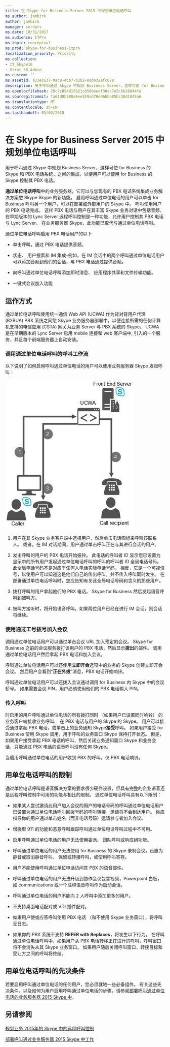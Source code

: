 ```yaml
---
title: 在 Skype for Business Server 2015 中规划单位电话呼叫
ms.author: jambirk
author: jambirk
manager: serdars
ms.date: 10/31/2017
ms.audience: ITPro
ms.topic: conceptual
ms.prod: skype-for-business-itpro
localization_priority: Priority
ms.collection:
- IT_Skype16
- Strat_SB_Admin
ms.custom: ''
ms.assetid: a33ec637-9ac8-4cb7-b3b2-88d432efc078
description: 用于呼叫通过 Skype 中规划 Business Server，这样可使 for Business 的 Skype 和 PBX 电话系统，之间的集成，以便用户可以使用 for Business 的 Skype 控制其 PBX 电话。
ms.openlocfilehash: 29c7c894d15621c0560eeef30ac7e5cbb28044fa
ms.sourcegitcommit: fa61d0b380a6ee559ad78e06bba85bc28d1045a6
ms.translationtype: MT
ms.contentlocale: zh-CN
ms.lasthandoff: 05/03/2018
---
```

# <a name="plan-for-call-via-work-in-skype-for-business-server-2015"></a>在 Skype for Business Server 2015 中规划单位电话呼叫
 
用于呼叫通过 Skype 中规划 Business Server，这样可使 for Business 的 Skype 和 PBX 电话系统，之间的集成，以便用户可以使用 for Business 的 Skype 控制其 PBX 电话。
  
 **通过单位电话呼叫**中的业务服务器，它可以与您现有的 PBX 电话系统集成业务解决方案您 Skype Skype 的新功能。 启用呼叫通过单位电话的用户可以单击 for Business 呼叫另一个用户，可以在部署或外部用户的 Skype 中。 呼叫使用用户的 PBX 电话完成。 这样 PBX 电话与用户在其丰富 Skype 业务对话中包括音频。 在早期版本的 Lync Server 远程呼叫控制是一种功能，允许用户控制其 PBX 电话与 Lync Server。 在业务服务器 Skype，此功能已取代与通过单位电话呼叫。
  
通过单位电话呼叫启用 PBX 电话用户的以下
  
- 单击呼叫，通过 PBX 电话提供音频。
    
- 状态、 用户搜索和 IM 集成-例如，在 IM 会话中的两个呼叫通过单位电话用户可以添加音频到他们的会话，与 PBX 电话通过提供音频。
    
- 向呼叫通过单位电话呼叫添加即时消息、 应用程序共享和文件传输功能。
    
- 一键式会议加入功能
    
## <a name="how-it-works"></a>运作方式

通过单位电话呼叫使用统一通信 Web API (UCWA) 作为背对背用户代理 (B2BUA) PBX 系统之间您 Skype 业务服务器部署中，以便连接所需的任何计算机支持的电信应用 (CSTA) 网关为业务 Server 与 PBX 系统的 Skype。 UCWA 是在早期版本的 Lync Server 启用 mobile 连接和 web 客户端中, 引入的一个服务，并且每个前端服务器上自动安装。
  
### <a name="call-workflow-for-a-call-via-work-call"></a>调用通过单位电话呼叫的呼叫工作流

以下说明了如何启用呼叫通过单位电话的用户可以使用业务服务器 Skype 发起呼叫：
  
![显示单位电话呼叫通话期间的步骤；首先，呼叫者在 Skype for Business 客户端中单击呼叫某人；随后 UCMA 使呼叫者的电话响铃。在呼叫者拿起电话时，呼叫接收人](../../media/050e88ed-e18e-40c0-84d5-b17fe40c305a.jpg)
  
1. 用户在其 Skype 业务客户端中选择用户，然后单击电话图标来呼叫该联系人。 或者，在 IM 对话期间，用户通过单击呼叫正在与其进行会话的用户。
    
2. 发出呼叫的用户的 PBX 电话开始振铃。 此电话的呼叫者 ID 显示您已设置为显示中的所有用户发起通过单位电话呼叫的呼叫的呼叫者 ID 全局电话号码。 此全局电话号码不是对应于任何人电话实际电话号码。 相反，它是一个可视信号，以使用户可以知道这是他们自己的传出呼叫，并不传入呼叫同时发生。 在部署通过单位电话呼叫时，您应告知有关此全局电话号码和含义的那些用户。
    
3. 拨打呼叫的用户拿起他们的 PBX 电话。 Skype for Business 然后发起语音呼叫到被叫方。 
    
4. 被叫方接听时，将开始语音呼叫。如果两位用户已经在进行 IM 会话，则会话将继续。
    
### <a name="joining-a-conference-with-call-via-work"></a>使用通过工号拨号加入会议

调用通过单位电话用户可以通过单击会议 URL 加入预定的会议。 Skype for Business 之前的会议服务拨打该用户的 PBX 电话，然后显示**拨出**的邮件。 调用通过单位电话用户然后拿起 PBX 电话和加入会议。
  
呼叫通过单位电话用户可以还使用**立即开会**选项中的业务的 Skype 创建立即开会会议。 然后用户会看到“**正在外拨**”消息，PBX 电话开始响铃。
  
呼叫通过单位电话用户可以还拨入会议通过调用 for Business 内 Skype 中的会议桥号。 如果需要会议 PIN，用户必须使用他们的 PBX 电话输入 PIN。
  
### <a name="incoming-calls"></a>传入呼叫

时启用的用户呼叫通过单位电话的所有拨打同时 （如果用户已设置同时响铃） 的业务客户端接收业务呼叫、 在 PBX 电话与用户的 Skype 的 Skype。 用户可以接受通过拿起 PBX 电话，或单击上的业务通知 Skype**接受**呼叫。 如果用户接受 for Business 使用 Skype 调用，用于呼叫的业务窗口 Skype 保持打开状态。 但是，如果用户接受拿起 PBX 电话的呼叫，然后关闭业务通知窗口 Skype 和业务会话，只能通过 PBX 电话的语音呼叫没有任何 Skype。
  
当启用呼叫通过单位电话的用户收到 PBX 的呼叫，仅 PBX 电话响铃。
  
## <a name="limitations-of-call-via-work"></a>用单位电话呼叫的限制

通过单位电话呼叫是语音解决方案的要求很少硬件设置，但具有完整的企业语音还是远程呼叫控制中可用的功能与相比的限制。 通过单位电话呼叫具有以下限制：
  
- 如果某人尝试邀请此用户加入会议的用户的电话号码的呼叫通过单位电话用户已设置为通过单位电话呼叫回拨号码的呼叫转接，邀请将不会到达用户。 你应指导你的用户通过单击姓名（而非电话号码）邀请参与者加入会议。 
    
- 增强型 911 的功能和恶意呼叫跟踪呼叫通过单位电话呼叫过程中不可用。
    
- 启用呼叫通过单位电话的用户无法使用委派、 团队呼叫或响应组功能。
    
- 呼叫通过单位电话的用户无法使用 for Business 的 Skype 录制会议，设置为静音或取消静音呼叫、 保留或转接呼叫，或使用呼叫寄存。
    
- 用户不能使用呼叫通过单位电话访问其 PBX 的语音邮件。
    
- 呼叫通过单位电话的用户无法升级到协作会议包含视频，Powerpoint 白板，如 communications 或一个注释语音呼叫作为启动会话。
    
- 呼叫通过单位电话的用户不能向 2 人呼叫中添加更多的用户。
    
- 不支持桌面电话配对或 VDI 插件配对。
    
- 如果用户使或应答呼叫使用 PBX 电话 （和不使用 Skype 业务窗口），将呼叫无日志。
    
- 如果你的 PBX 系统不支持 **REFER with Replaces**，将发生以下行为。 在呼叫通过单位电话呼叫中，如果用户从 PBX 电话转移正在进行的呼叫，呼叫窗口将不会消失从其 Skype 业务窗口。 如果用户随后关闭呼叫窗口，转接目标和受让方之间的呼叫将终结。 
    
## <a name="prerequisites-for-call-via-work"></a>用单位电话呼叫的先决条件

若要启用呼叫通过单位电话的任何用户，您必须就地一些必备组件。 有关这些先决条件，以及如何为用户启用呼叫通过单位电话的步骤，请参阅[部署呼叫通过单位电话的业务服务器 2015 Skype 中](../../deploy/deploy-call-via-work.md)。 
  
## <a name="see-also"></a>另请参阅

#### 

[规划业务 2015年的 Skype 中的远程呼叫控制](remote-call-control.md)
  
[部署呼叫通过业务服务器 2015 Skype 中工作](../../deploy/deploy-call-via-work.md)

